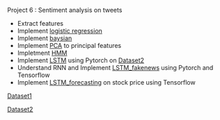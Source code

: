 Project 6 : Sentiment analysis on tweets 

- Extract features
- Implement [logistic regression](https://github.com/pan1fan2/self_improvement/blob/main/project6/sentiment_lr.ipynb)
- Implement [baysian](https://github.com/pan1fan2/self_improvement/blob/main/project6/sentiment_baysian.ipynb)
- Implement [PCA](https://github.com/pan1fan2/self_improvement/blob/main/project6/pca.ipynb) to principal features
- Impletment [HMM](https://github.com/pan1fan2/self_improvement/blob/main/project6/hmm.ipynb)
- Implement [LSTM](https://github.com/pan1fan2/self_improvement/blob/main/project6/lstm.ipynb) using Pytorch on [Dataset2](http://help.sentiment140.com/for-students)
- Understand RNN and Implement [LSTM_fakenews](https://github.com/pan1fan2/self_improvement/blob/main/project6/lstm_fakenews.ipynb) using Pytorch and Tensorflow
- Implement [LSTM_forecasting](https://github.com/pan1fan2/self_improvement/blob/main/project6/lstm_forecasting.ipynb) on stock price using Tensorflow

[Dataset1](https://www.nltk.org/howto/twitter.html)

[Dataset2](http://help.sentiment140.com/for-students)

